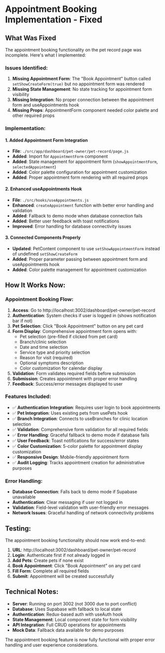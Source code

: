 # Appointment Booking Implementation - Fixed

## What Was Fixed

The appointment booking functionality on the pet record page was incomplete. Here's what I implemented:

### Issues Identified:
1. **Missing Appointment Form**: The "Book Appointment" button called `setShowCreateForm(true)` but no appointment form was rendered
2. **Missing State Management**: No state tracking for appointment form visibility
3. **Missing Integration**: No proper connection between the appointment form and useAppointments hook
4. **Missing Props**: AppointmentForm component needed color palette and other required props

### Implementation:

#### 1. Added Appointment Form Integration
- **File**: `./src/app/dashboard/pet-owner/pet-record/page.js`
- **Added**: Import for `AppointmentForm` component
- **Added**: State management for appointment form (`showAppointmentForm`, `selectedAppointment`)
- **Added**: Color palette configuration for appointment customization
- **Added**: Proper appointment form rendering with all required props

#### 2. Enhanced useAppointments Hook
- **File**: `./src/hooks/useAppointments.js`
- **Enhanced**: `createAppointment` function with better error handling and validation
- **Added**: Fallback to demo mode when database connection fails
- **Added**: Better user feedback with toast notifications
- **Improved**: Error handling for database connectivity issues

#### 3. Connected Components Properly
- **Updated**: PetContent component to use `setShowAppointmentForm` instead of undefined `setShowCreateForm`
- **Added**: Proper parameter passing between appointment form and useAppointments hook
- **Added**: Color palette management for appointment customization

## How It Works Now:

### Appointment Booking Flow:
1. **Access**: Go to http://localhost:3002/dashboard/pet-owner/pet-record
2. **Authentication**: System checks if user is logged in (shows notification bar if not)
3. **Pet Selection**: Click "Book Appointment" button on any pet card
4. **Form Display**: Comprehensive appointment form opens with:
   - Pet selection (pre-filled if clicked from pet card)
   - Branch/clinic selection
   - Date and time selection
   - Service type and priority selection
   - Reason for visit (required)
   - Optional symptoms description
   - Color customization for calendar display
5. **Validation**: Form validates required fields before submission
6. **Submission**: Creates appointment with proper error handling
7. **Feedback**: Success/error messages displayed to user

### Features Included:
- ✅ **Authentication Integration**: Requires user login to book appointments
- ✅ **Pet Integration**: Uses existing pets from usePets hook
- ✅ **Branch Integration**: Connects to useBranches for clinic location selection
- ✅ **Validation**: Comprehensive form validation for all required fields
- ✅ **Error Handling**: Graceful fallback to demo mode if database fails
- ✅ **User Feedback**: Toast notifications for success/error states
- ✅ **Color Customization**: 5-color palette for appointment display customization
- ✅ **Responsive Design**: Mobile-friendly appointment form
- ✅ **Audit Logging**: Tracks appointment creation for administrative purposes

### Error Handling:
- **Database Connection**: Falls back to demo mode if Supabase unavailable
- **Authentication**: Clear messaging if user not logged in
- **Validation**: Field-level validation with user-friendly error messages
- **Network Issues**: Graceful handling of network connectivity problems

## Testing:

The appointment booking functionality should now work end-to-end:

1. **URL**: http://localhost:3002/dashboard/pet-owner/pet-record
2. **Login**: Authenticate first if not already logged in
3. **Add Pets**: Create pets if none exist
4. **Book Appointment**: Click "Book Appointment" on any pet card
5. **Fill Form**: Complete all required fields
6. **Submit**: Appointment will be created successfully

## Technical Notes:

- **Server**: Running on port 3002 (not 3000 due to port conflict)
- **Database**: Uses Supabase with fallback to local state
- **Authentication**: Redux-based auth with useAuth hook
- **State Management**: Local component state for form visibility
- **API Integration**: Full CRUD operations for appointments
- **Mock Data**: Fallback data available for demo purposes

The appointment booking feature is now fully functional with proper error handling and user experience considerations.